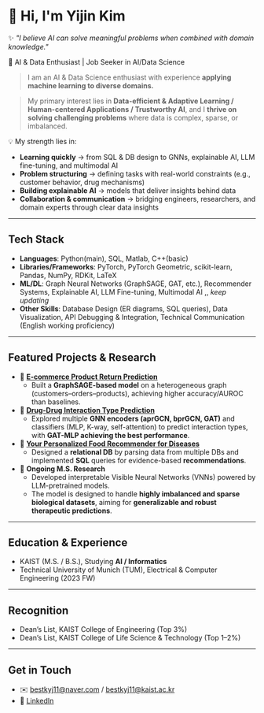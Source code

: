 # 👋 Hi, I'm Yijin Kim  

✨ *"I believe AI can solve meaningful problems when combined with domain knowledge."*  

🚀 AI & Data Enthusiast | Job Seeker in AI/Data Science  
>I am an AI & Data Science enthusiast with experience **applying machine learning to diverse domains.**

>My primary interest lies in **Data-efficient & Adaptive Learning / Human-centered Applications / Trustworthy AI**,
>and I **thrive on solving challenging problems** where data is complex, sparse, or imbalanced.

💡 My strength lies in:
- **Learning quickly** → from SQL & DB design to GNNs, explainable AI, LLM fine-tuning, and multimodal AI
- **Problem structuring** → defining tasks with real-world constraints (e.g., customer behavior, drug mechanisms)
- **Building explainable AI** → models that deliver insights behind data
- **Collaboration & communication** → bridging engineers, researchers, and domain experts through clear data insights

---

## Tech Stack
- **Languages**: Python(main), SQL, Matlab, C++(basic)
- **Libraries/Frameworks**: PyTorch, PyTorch Geometric, scikit-learn, Pandas, NumPy, RDKit, LaTeX
- **ML/DL**: Graph Neural Networks (GraphSAGE, GAT, etc.), Recommender Systems, Explainable AI, LLM Fine-tuning, Multimodal AI ,, *keep updating*
- **Other Skills**: Database Design (ER diagrams, SQL queries), Data Visualization, API Debugging & Integration, Technical Communication (English working proficiency)

---

## Featured Projects & Research
- 🛒 [**E-commerce Product Return Prediction**](https://github.com/twojinie/E-commerce-Product-Return-Prediction)  
  - Built a **GraphSAGE-based model** on a heterogeneous graph (customers–orders–products), achieving higher accuracy/AUROC than baselines.
- 💊 [**Drug-Drug Interaction Type Prediction**](https://github.com/twojinie/DDI-prediction-using-various-encoders-classifiers)  
  - Explored multiple **GNN encoders (aprGCN, bprGCN, GAT)** and classifiers (MLP, K-way, self-attention) to predict interaction types, with **GAT-MLP achieving the best performance**.  
- 🍎 [**Your Personalized Food Recommender for Diseases**](https://github.com/twojinie/Your-Personalized-Food-Recommender-for-Diseases)  
  - Designed a **relational DB** by parsing data from multiple DBs and implemented **SQL** queries for evidence-based **recommendations**.
- 📑 **Ongoing M.S. Research**  
  - Developed interpretable Visible Neural Networks (VNNs) powered by LLM-pretrained models.
  - The model is designed to handle **highly imbalanced and sparse biological datasets**, aiming for **generalizable and robust therapeutic predictions**.
---

## Education & Experience
-  KAIST (M.S. / B.S.), Studying **AI / Informatics**
-  Technical University of Munich (TUM), Electrical & Computer Engineering (2023 FW)

---

## Recognition
- Dean’s List, KAIST College of Engineering (Top 3%)
- Dean’s List, KAIST College of Life Science & Technology (Top 1–2%)

---

## Get in Touch
- ✉️ bestkyj11@naver.com / bestkyj11@kaist.ac.kr
- 💼 [LinkedIn](https://www.linkedin.com/in/yijink/)  




